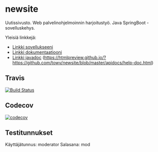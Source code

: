 # newsite
Uutissivusto. Web palvelinohjelmoinnin harjoitustyö. Java SpringBoot -sovelluskehys.

Yleisiä linkkejä:

* [Linkki sovellukseeni](https://newnewsite.herokuapp.com/)
* [Linkki dokumentaatiooni](documentation/dokumentaatio.pdf)
* [Linkki javadoc](apidocs/index.html)
(https://htmlpreview.github.io/?https://github.com/towv/newsite/blob/master/apidocs/help-doc.html)

## Travis
[![Build Status](https://travis-ci.org/towv/newsite.svg?branch=master)](https://travis-ci.org/towv/newsite)

## Codecov
[![codecov](https://codecov.io/gh/towv/newsite/branch/master/graph/badge.svg)](https://codecov.io/gh/towv/newsite)

## Testitunnukset

Käyttäjätunnus: moderator
Salasana: mod

